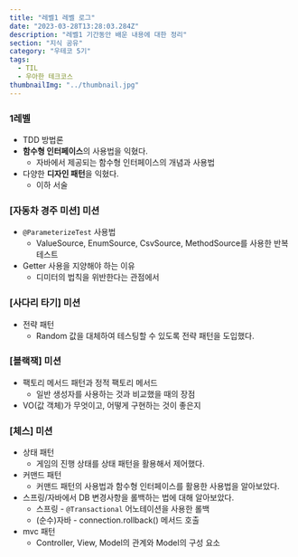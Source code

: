 ```yaml
---
title: "레벨1 레벨 로그"
date: "2023-03-28T13:28:03.284Z"
description: "레벨1 기간동안 배운 내용에 대한 정리"
section: "지식 공유" 
category: "우테코 5기"
tags:
  - TIL
  - 우아한 테크코스
thumbnailImg: "../thumbnail.jpg"
---
```


### 1레벨

- TDD 방법론
- **함수형 인터페이스**의 사용법을 익혔다.
  - 자바에서 제공되는 함수형 인터페이스의 개념과 사용법
- 다양한 **디자인 패턴**을 익혔다.
  - 이하 서술

### [자동차 경주 미션] 미션

- `@ParameterizeTest` 사용법
  - ValueSource, EnumSource, CsvSource, MethodSource를 사용한 반복 테스트
- Getter 사용을 지양해야 하는 이유
  - 디미터의 법칙을 위반한다는 관점에서

### [사다리 타기] 미션

- 전략 패턴
  - Random 값을 대체하여 테스팅할 수 있도록 전략 패턴을 도입했다.

### [블랙잭] 미션

- 팩토리 메서드 패턴과 정적 팩토리 메서드
  - 일반 생성자를 사용하는 것과 비교했을 때의 장점
- VO(값 객체)가 무엇이고, 어떻게 구현하는 것이 좋은지

### [체스] 미션

- 상태 패턴
  - 게임의 진행 상태를 상태 패턴을 활용해서 제어했다.
- 커맨드 패턴
  - 커맨드 패턴의 사용법과 함수형 인터페이스를 활용한 사용법을 알아보았다.
- 스프링/자바에서 DB 변경사항을 롤백하는 법에 대해 알아보았다.
  - 스프링 - `@Transactional` 어노테이션을 사용한 롤백
  - (순수)자바 - connection.rollback() 메서드 호출
- mvc 패턴
  - Controller, View, Model의 관계와 Model의 구성 요소
